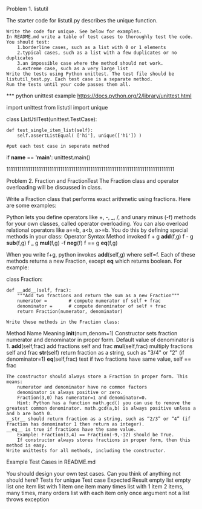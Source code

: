Problem 1. listutil

The starter code for listutil.py describes the unique function.

    Write the code for unique. See below for examples.
    In README.md write a table of test cases to thoroughly test the code. You should test:
        1.borderline cases, such as a list with 0 or 1 elements
        2.typical cases, such as a list with a few duplicates or no duplicates
        3.an impossible case where the method should not work.
        4.extreme case, such as a very large list
    Write the tests using Python unittest. The test file should be listutil_test.py. Each test case is a separate method.
    Run the tests until your code passes them all.

\*\*\* python unittest example
https://docs.python.org/2/library/unittest.html

import unittest
from listutil import unique

class ListUtilTest(unittest.TestCase):

    def test_single_item_list(self):
        self.assertListEqual( ['hi'], unique(['hi']) )

    #put each test case in seperate method

if **name** == '**main**':
unittest.main()

111111111111111111111111111111111111111111111111111111111111111111111111111111

Problem 2. Fraction and FractionTest
The Fraction class and operator overloading will be discussed in class.

Write a Fraction class that performs exact arithmetic using fractions. Here are some examples:

Python lets you define operators like +, -, _, /, and unary minus (-f) methods for your own classes, called operator overloading. You can also overload relational operators like a==b, a<b, a>=b. You do this by defining special methods in your class:
Operator Syntax Method invoked
f + g **add**(f,g)
f - g **sub**(f,g)
f _ g **mul**(f,g)
-f **neg**(f)
f == g **eq**(f,g)

When you write f+g, python invokes **add**(self,g) where self=f. Each of these methods returns a new Fraction, except **eq** which returns boolean. For example:

class Fraction:

    def __add__(self, frac):
        """Add two fractions and return the sum as a new Fraction"""
        numerator =        # compute numerator of self + frac
        denominator =      # compute denominator of self + frac
        return Fraction(numerator, denominator)

    Write these methods in the Fraction class:

Method Name Meaning
**init**(num,denom=1) Constructor sets fraction numerator and denominator in proper form. Default value of denominator is 1.
**add**(self,frac) add fractions self and frac
**mul**(self,frac) multiply fractions self and frac
**str**(self) return fraction as a string, such as "3/4" or "2" (if denominator=1)
**eq**(self,frac) test if two fractions have same value, self == frac

    The constructor should always store a Fraction in proper form. This means:
        numerator and denominator have no common factors
        denominator is always positive or zero.
        Fraction(3,0) has numerator=1 and denominator=0.
        Hint: Python has a function math.gcd() you can use to remove the greatest common denominator. math.gcd(a,b) is always positive unless a and b are both 0.
    __str__ should return fraction as a string, such as “2/3” or “4” (if fraction has denominator 1 then return as integer).
    __eq__ is true if fractions have the same value.
        Example: Fraction(3,4) == Fraction(-9,-12) should be True.
        If constructor always stores fractions in proper form, then this method is easy.
    Write unittests for all methods, including the constructor.

Example Test Cases in README.md

You should design your own test cases. Can you think of anything not should here?
Tests for unique
Test case Expected Result
empty list empty list
one item list with 1 item
one item many times list with 1 item
2 items, many times, many orders list with each item only once
argument not a list throws exception
